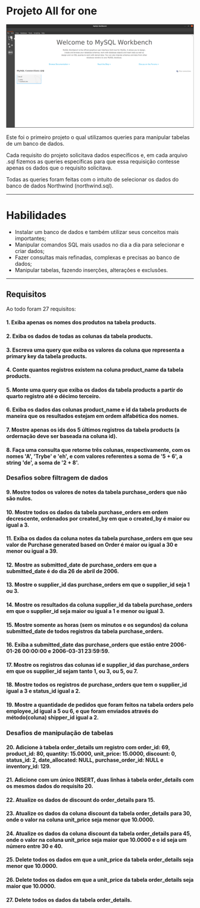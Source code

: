 # Projeto All for one

<img src="../../images/ALL_FOR_ONE.png" alt="Project-logo-1">

Este foi o primeiro projeto o qual utilizamos queries para manipular tabelas de um banco de dados.

Cada requisito do projeto solicitava dados específicos e, em cada arquivo .sql fizemos as queries específicas para que essa requisição contesse apenas os dados que o requisito solicitava.

Todas as queries foram feitas com o intuito de selecionar os dados do banco de dados Northwind (northwind.sql).

---

# Habilidades

- Instalar um banco de dados e também utilizar seus conceitos mais importantes;
- Manipular comandos SQL mais usados no dia a dia para selecionar e criar dados;
- Fazer consultas mais refinadas, complexas e precisas ao banco de dados;
- Manipular tabelas, fazendo inserções, alterações e exclusões.

---

## Requisitos

Ao todo foram 27 requisitos:

#### 1. Exiba apenas os nomes dos produtos na tabela products.

#### 2. Exiba os dados de todas as colunas da tabela products.

#### 3. Escreva uma query que exiba os valores da coluna que representa a primary key da tabela products.

#### 4. Conte quantos registros existem na coluna product_name da tabela products.

#### 5. Monte uma query que exiba os dados da tabela products a partir do quarto registro até o décimo terceiro.

#### 6. Exiba os dados das colunas product_name e id da tabela products de maneira que os resultados estejam em ordem alfabética dos nomes.

#### 7. Mostre apenas os ids dos 5 últimos registros da tabela products (a ordernação deve ser baseada na coluna id).

#### 8. Faça uma consulta que retorne três colunas, respectivamente, com os nomes 'A', 'Trybe' e 'eh', e com valores referentes a soma de '5 + 6', a string 'de', a soma de '2 + 8'.

### Desafios sobre filtragem de dados

#### 9. Mostre todos os valores de notes da tabela purchase_orders que não são nulos.

#### 10. Mostre todos os dados da tabela purchase_orders em ordem decrescente, ordenados por created_by em que o created_by é maior ou igual a 3.

#### 11. Exiba os dados da coluna notes da tabela purchase_orders em que seu valor de Purchase generated based on Order é maior ou igual a 30 e menor ou igual a 39.

#### 12. Mostre as submitted_date de purchase_orders em que a submitted_date é do dia 26 de abril de 2006.

#### 13. Mostre o supplier_id das purchase_orders em que o supplier_id seja 1 ou 3.

#### 14. Mostre os resultados da coluna supplier_id da tabela purchase_orders em que o supplier_id seja maior ou igual a 1 e menor ou igual 3.

#### 15. Mostre somente as horas (sem os minutos e os segundos) da coluna submitted_date de todos registros da tabela purchase_orders.

#### 16. Exiba a submitted_date das purchase_orders que estão entre 2006-01-26 00:00:00 e 2006-03-31 23:59:59.

#### 17. Mostre os registros das colunas id e supplier_id das purchase_orders em que os supplier_id sejam tanto 1, ou 3, ou 5, ou 7.

#### 18. Mostre todos os registros de purchase_orders que tem o supplier_id igual a 3 e status_id igual a 2.

#### 19. Mostre a quantidade de pedidos que foram feitos na tabela orders pelo employee_id igual a 5 ou 6, e que foram enviados através do método(coluna) shipper_id igual a 2.

### Desafios de manipulação de tabelas

#### 20. Adicione à tabela order_details um registro com order_id: 69, product_id: 80, quantity: 15.0000, unit_price: 15.0000, discount: 0, status_id: 2, date_allocated: NULL, purchase_order_id: NULL e inventory_id: 129.

#### 21. Adicione com um único INSERT, duas linhas à tabela order_details com os mesmos dados do requisito 20.

#### 22. Atualize os dados de discount do order_details para 15.

#### 23. Atualize os dados da coluna discount da tabela order_details para 30, onde o valor na coluna unit_price seja menor que 10.0000.

#### 24. Atualize os dados da coluna discount da tabela order_details para 45, onde o valor na coluna unit_price seja maior que 10.0000 e o id seja um número entre 30 e 40.

#### 25. Delete todos os dados em que a unit_price da tabela order_details seja menor que 10.0000.

#### 26. Delete todos os dados em que a unit_price da tabela order_details seja maior que 10.0000.

#### 27. Delete todos os dados da tabela order_details.